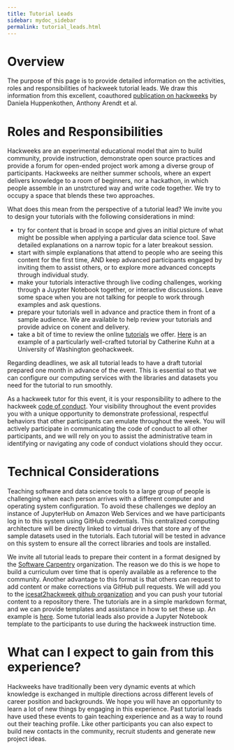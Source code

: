 ```yaml
---
title: Tutorial Leads
sidebar: mydoc_sidebar
permalink: tutorial_leads.html
---
```


# Overview

The purpose of this page is to provide detailed information on the activities, roles and responsibilities of hackweek tutorial leads. We draw this information from this excellent, coauthored [publication on hackweeks](http://www.pnas.org/content/115/36/8872.short) by Daniela Huppenkothen, Anthony Arendt et al.

# Roles and Responsibilities

Hackweeks are an experimental educational model that aim to build community, provide instruction, demonstrate open source practices and provide a forum for open-ended project work among a diverse group of participants. Hackweeks are neither summer schools, where an expert delivers knowledge to a room of beginners, nor a hackathon, in which people assemble in an unstrctured way and write code together. We try to occupy a space that blends these two approaches. 

What does this mean from the perspective of a tutorial lead? We invite you to design your tutorials with the following considerations in mind:

* try for content that is broad in scope and gives an initial picture of what might be possible when applying a particular data science tool. Save detailed explanations on a narrow topic for a later breakout session.
* start with simple explanations that attend to people who are seeing this content for the first time, AND keep advanced participants engaged by inviting them to assist others, or to explore more advanced concepts through individual study.
* make your tutorials interactive through live coding challenges, working through a Juypter Notebook together, or interactive discussions. Leave some space when you are not talking for people to work through examples and ask questions. 
* prepare your tutorials well in advance and practice them in front of a sample audience. We are available to help review your tutorials and provide advice on conent and delivery. 
* take a bit of time to review the online [tutorials](https://astg606.github.io/py_courses/helio_hw2020/) we offer. [Here](https://www.youtube.com/watch?v=VMJ1ZO48cwU) is an example of a particularly well-crafted tutorial by Catherine Kuhn at a University of Washington geohackweek.

Regarding deadlines, we ask all tutorial leads to have a draft tutorial prepared one month in advance of the event. This is essential so that we can configure our computing services with the libraries and datasets you need for the tutorial to run smoothly. 

As a hackweek tutor for this event, it is your responsibility to adhere to the hackweek [code of conduct](https://heliohackweek.github.io/wiki/code_of_conduct.html). Your visibility throughout the event provides you with a unique opportunity to demonstrate professional, respectful behaviors that other participants can emulate throughout the week. You will actively participate in communicating the code of conduct to all other participants, and we will rely on you to assist the administrative team in identifying or navigating any code of conduct violations should they occur.

# Technical Considerations

Teaching software and data science tools to a large group of people is challenging when each person arrives with a different computer and operating system configuration. To avoid these challenges we deploy an instance of JupyterHub on Amazon Web Services and we have participants log in to this system using GitHub credentials. This centralized computing architecture will be directly linked to virtual drives that store any of the sample datasets used in the tutorials. Each tutorial will be tested in advance on this system to ensure all the correct libraries and tools are installed.

We invite all tutorial leads to prepare their content in a format designed by the [Software Carpentry](https://software-carpentry.org/) organization. The reason we do this is we hope to build a curriculum over time that is openly available as a reference to the community. Another advantage to this format is that others can request to add content or make corrections via GitHub pull requests. We will add you to the [icesat2hackweek github organization](https://github.com/heliohackweek) and you can push your tutorial content to a repository there. The tutorials are in a simple markdown format, and we can provide templates and assistance in how to set these up. An example is [here](https://github.com/geohackweek/vector). Some tutorial leads also provide a Jupyter Notebook template to the participants to use during the hackweek instruction time.

# What can I expect to gain from this experience?

Hackweeks have traditionally been very dynamic events at which knowledge is exchanged in multiple directions across different levels of career position and backgrounds. We hope you will have an opportunity to learn a lot of new things by engaging in this experience. Past tutorial leads have used these events to gain teaching experience and as a way to round out their teaching profile. Like other participants you can also expect to build new contacts in the community, recruit students and generate new project ideas. 
